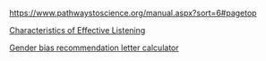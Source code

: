 https://www.pathwaystoscience.org/manual.aspx?sort=6#pagetop

[Characteristics of Effective Listening](https://teachingcommons.stanford.edu/resources/teaching/student-teacher-communication/characteristics-effective-listening)

[Gender bias recommendation letter calculator](http://slowe.github.io/genderbias/)
